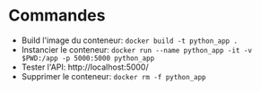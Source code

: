 # Commandes

- Build l'image du conteneur: `docker build -t python_app .`
- Instancier le conteneur: `docker run --name python_app -it -v $PWD:/app -p 5000:5000 python_app`
- Tester l'API: http://localhost:5000/
- Supprimer le conteneur: `docker rm -f python_app`
